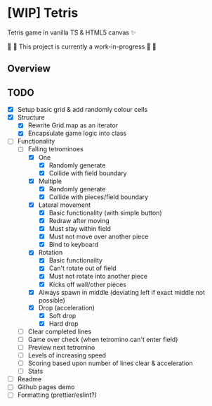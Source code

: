 # [WIP] Tetris

Tetris game in vanilla TS & HTML5 canvas ✨

🚨 🚧 This project is currently a work-in-progress 🚧 🚨

## Overview

## TODO
- [x] Setup basic grid & add randomly colour cells
- [x] Structure
  - [x] Rewrite Grid.map as an iterator
  - [x] Encapsulate game logic into class
- [ ] Functionality
  - [ ] Falling tetrominoes
    - [x] One
      - [x] Randomly generate
      - [x] Collide with field boundary
    - [x] Multiple
      - [x] Randomly generate
      - [x] Collide with pieces/field boundary
    - [x] Lateral movement
      - [x] Basic functionality (with simple button)
      - [x] Redraw after moving
      - [x] Must stay within field
      - [x] Must not move over another piece
      - [x] Bind to keyboard
    - [x] Rotation
      - [x] Basic functionality
      - [x] Can't rotate out of field
      - [x] Must not rotate into another piece
      - [x] Kicks off wall/other pieces
    - [x] Always spawn in middle (deviating left if exact middle not possible)
    - [x] Drop (acceleration)
      - [x] Soft drop
      - [x] Hard drop
  - [ ] Clear completed lines
  - [ ] Game over check (when tetromino can't enter field)
  - [ ] Preview next tetromino
  - [ ] Levels of increasing speed
  - [ ] Scoring based upon number of lines clear & acceleration
  - [ ] Stats
- [ ] Readme
- [ ] Github pages demo
- [ ] Formatting (prettier/eslint?)